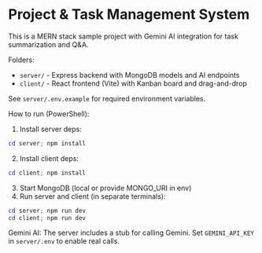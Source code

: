 # Project & Task Management System

This is a MERN stack sample project with Gemini AI integration for task summarization and Q&A.

Folders:
- `server/` - Express backend with MongoDB models and AI endpoints
- `client/` - React frontend (Vite) with Kanban board and drag-and-drop

See `server/.env.example` for required environment variables.

How to run (PowerShell):

1. Install server deps:
```powershell
cd server; npm install
```
2. Install client deps:
```powershell
cd client; npm install
```
3. Start MongoDB (local or provide MONGO_URI in env)
4. Run server and client (in separate terminals):
```powershell
cd server; npm run dev
cd client; npm run dev
```

Gemini AI: The server includes a stub for calling Gemini. Set `GEMINI_API_KEY` in `server/.env` to enable real calls.
